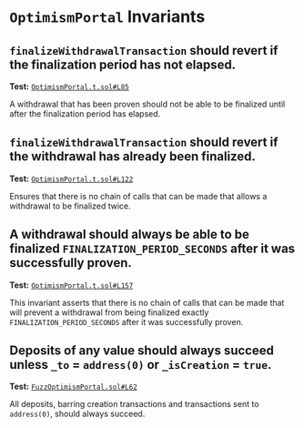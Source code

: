 # `OptimismPortal` Invariants

## `finalizeWithdrawalTransaction` should revert if the finalization period has not elapsed.
**Test:** [`OptimismPortal.t.sol#L85`](../contracts/test/invariants/OptimismPortal.t.sol#L85)

A withdrawal that has been proven should not be able to be finalized until after the finalization period has elapsed. 


## `finalizeWithdrawalTransaction` should revert if the withdrawal has already been finalized.
**Test:** [`OptimismPortal.t.sol#L122`](../contracts/test/invariants/OptimismPortal.t.sol#L122)

Ensures that there is no chain of calls that can be made that allows a withdrawal to be finalized twice. 


## A withdrawal should **always** be able to be finalized `FINALIZATION_PERIOD_SECONDS` after it was successfully proven.
**Test:** [`OptimismPortal.t.sol#L157`](../contracts/test/invariants/OptimismPortal.t.sol#L157)

This invariant asserts that there is no chain of calls that can be made that will prevent a withdrawal from being finalized exactly `FINALIZATION_PERIOD_SECONDS` after it was successfully proven. 


## Deposits of any value should always succeed unless `_to` = `address(0)` or `_isCreation` = `true`.
**Test:** [`FuzzOptimismPortal.sol#L62`](../contracts/echidna/FuzzOptimismPortal.sol#L62)

All deposits, barring creation transactions and transactions sent to `address(0)`, should always succeed. 
